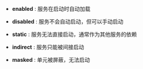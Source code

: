 
- **enabled** :      服务在启动时自动加载

- **disabled** :     服务不会自动启动，但可以手动启动

- **static** :          服务无法直接启动，通常作为其他服务的依赖

- **indirect** :      服务只能被间接启动

- **masked** :      单元被屏蔽，无法启动